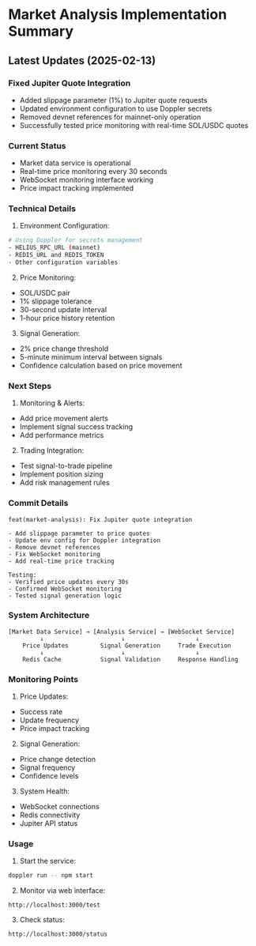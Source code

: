 # Market Analysis Implementation Summary

## Latest Updates (2025-02-13)

### Fixed Jupiter Quote Integration
- Added slippage parameter (1%) to Jupiter quote requests
- Updated environment configuration to use Doppler secrets
- Removed devnet references for mainnet-only operation
- Successfully tested price monitoring with real-time SOL/USDC quotes

### Current Status
- Market data service is operational
- Real-time price monitoring every 30 seconds
- WebSocket monitoring interface working
- Price impact tracking implemented

### Technical Details
1. Environment Configuration:
```bash
# Using Doppler for secrets management
- HELIUS_RPC_URL (mainnet)
- REDIS_URL and REDIS_TOKEN
- Other configuration variables
```

2. Price Monitoring:
- SOL/USDC pair
- 1% slippage tolerance
- 30-second update interval
- 1-hour price history retention

3. Signal Generation:
- 2% price change threshold
- 5-minute minimum interval between signals
- Confidence calculation based on price movement

### Next Steps
1. Monitoring & Alerts:
- Add price movement alerts
- Implement signal success tracking
- Add performance metrics

2. Trading Integration:
- Test signal-to-trade pipeline
- Implement position sizing
- Add risk management rules

### Commit Details
```
feat(market-analysis): Fix Jupiter quote integration

- Add slippage parameter to price quotes
- Update env config for Doppler integration
- Remove devnet references
- Fix WebSocket monitoring
- Add real-time price tracking

Testing:
- Verified price updates every 30s
- Confirmed WebSocket monitoring
- Tested signal generation logic
```

### System Architecture
```
[Market Data Service] → [Analysis Service] → [WebSocket Service]
         ↓                      ↓                    ↓
    Price Updates         Signal Generation     Trade Execution
         ↓                      ↓                    ↓
    Redis Cache           Signal Validation     Response Handling
```

### Monitoring Points
1. Price Updates:
- Success rate
- Update frequency
- Price impact tracking

2. Signal Generation:
- Price change detection
- Signal frequency
- Confidence levels

3. System Health:
- WebSocket connections
- Redis connectivity
- Jupiter API status

### Usage
1. Start the service:
```bash
doppler run -- npm start
```

2. Monitor via web interface:
```
http://localhost:3000/test
```

3. Check status:
```
http://localhost:3000/status